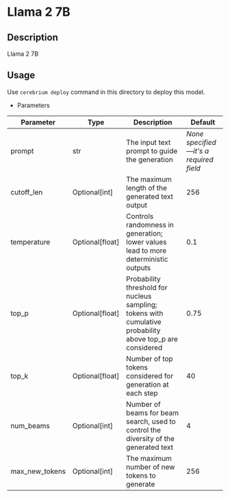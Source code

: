 # Llama 2 7B

## Description

Llama 2 7B

## Usage

Use `cerebrium deploy` command in this directory to deploy this model.

- Parameters

| Parameter      | Type            | Description                                                                                               | Default                                |
|----------------|-----------------|-----------------------------------------------------------------------------------------------------------|----------------------------------------|
| prompt         | str             | The input text prompt to guide the generation                                                             | *None specified—it's a required field* |
| cutoff_len     | Optional[int]   | The maximum length of the generated text output                                                           | 256                                    |
| temperature    | Optional[float] | Controls randomness in generation; lower values lead to more deterministic outputs                        | 0.1                                    |
| top_p          | Optional[float] | Probability threshold for nucleus sampling; tokens with cumulative probability above top_p are considered | 0.75                                   |
| top_k          | Optional[float] | Number of top tokens considered for generation at each step                                               | 40                                     |
| num_beams      | Optional[int]   | Number of beams for beam search, used to control the diversity of the generated text                      | 4                                      |
| max_new_tokens | Optional[int]   | The maximum number of new tokens to generate                                                              | 256                                    |